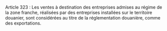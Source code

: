 Article 323 : Les ventes à destination des entreprises admises au
régime de la zone franche, réalisées par des entreprises installées sur
le territoire douanier, sont considérées au titre de la réglementation
douanière, comme des exportations.